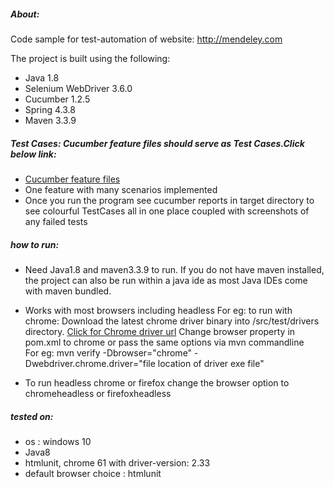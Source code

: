##### About:
Code sample for test-automation of website: 
http://mendeley.com

The project is built using the following:
* Java 1.8
* Selenium WebDriver 3.6.0
* Cucumber 1.2.5
* Spring 4.3.8
* Maven 3.3.9


##### Test Cases: Cucumber feature files should serve as Test Cases.Click below link:
* [Cucumber feature files](/src/test/resources/features)
* One feature with many scenarios implemented
* Once you run the program see cucumber reports in target directory to see colourful TestCases
  all in one place coupled with screenshots of any failed tests

##### how to run:
* Need Java1.8 and maven3.3.9 to run.
  If you do not have maven installed, the project can also be run within a java ide
  as most Java IDEs come with maven bundled.
  
* Works with most browsers including headless For eg: to run with chrome:
  Download the latest chrome driver binary into /src/test/drivers directory.
  [Click for Chrome driver url](https://chromedriver.storage.googleapis.com/index.html?path=2.33) 
  Change browser property in pom.xml to chrome or pass the same options via mvn commandline
  <br>For eg:  mvn verify -Dbrowser="chrome" -Dwebdriver.chrome.driver="file location of driver exe file"
* To run headless chrome or firefox change the browser option to chromeheadless or firefoxheadless


##### tested on:
* os : windows 10
* Java8
* htmlunit, chrome 61 with driver-version: 2.33
* default browser choice : htmlunit 



  
  


